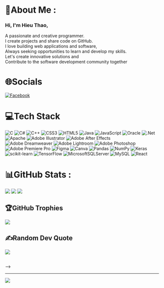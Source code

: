# 💫About Me :
### Hi, I'm Hieu Thao,  </br>
A passionate and creative programmer. </br>
I create projects and share code on GitHub.  </br>
I love building web applications and software,  </br>
Always seeking opportunities to learn and develop my skills.  </br>
Let's create innovative solutions and  </br>
Contribute to the software development community together </br>

# 🌐Socials
[![Facebook](https://img.shields.io/badge/Facebook-%231877F2.svg?logo=Facebook&logoColor=white)](https://facebook.com/https://www.facebook.com/thaotran.a.10) 

# 💻Tech Stack
![C](https://img.shields.io/badge/c-%2300599C.svg?style=plastic&logo=c&logoColor=white) ![C#](https://img.shields.io/badge/c%23-%23239120.svg?style=plastic&logo=c-sharp&logoColor=white) ![C++](https://img.shields.io/badge/c++-%2300599C.svg?style=plastic&logo=c%2B%2B&logoColor=white) ![CSS3](https://img.shields.io/badge/css3-%231572B6.svg?style=plastic&logo=css3&logoColor=white) ![HTML5](https://img.shields.io/badge/html5-%23E34F26.svg?style=plastic&logo=html5&logoColor=white) ![Java](https://img.shields.io/badge/java-%23ED8B00.svg?style=plastic&logo=java&logoColor=white) ![JavaScript](https://img.shields.io/badge/javascript-%23323330.svg?style=plastic&logo=javascript&logoColor=%23F7DF1E) ![Oracle](https://img.shields.io/badge/Oracle-F80000?style=plastic&logo=oracle&logoColor=white) ![.Net](https://img.shields.io/badge/.NET-5C2D91?style=plastic&logo=.net&logoColor=white) ![Apache](https://img.shields.io/badge/apache-%23D42029.svg?style=plastic&logo=apache&logoColor=white) ![Adobe Illustrator](https://img.shields.io/badge/adobeillustrator-%23FF9A00.svg?style=plastic&logo=adobeillustrator&logoColor=white) ![Adobe After Effects](https://img.shields.io/badge/Adobe%20After%20Effects-9999FF.svg?style=plastic&logo=Adobe%20After%20Effects&logoColor=white) ![Adobe Dreamweaver](https://img.shields.io/badge/Adobe%20Dreamweaver-FF61F6.svg?style=plastic&logo=Adobe%20Dreamweaver&logoColor=white) ![Adobe Lightroom](https://img.shields.io/badge/Adobe%20Lightroom-31A8FF.svg?style=plastic&logo=Adobe%20Lightroom&logoColor=white) ![Adobe Photoshop](https://img.shields.io/badge/adobephotoshop-%2331A8FF.svg?style=plastic&logo=adobephotoshop&logoColor=white) ![Adobe Premiere Pro](https://img.shields.io/badge/Adobe%20Premiere%20Pro-9999FF.svg?style=plastic&logo=Adobe%20Premiere%20Pro&logoColor=white) 	![Figma](https://img.shields.io/badge/figma-%23F24E1E.svg?style=plastic&logo=figma&logoColor=white) ![Canva](https://img.shields.io/badge/Canva-%2300C4CC.svg?style=plastic&logo=Canva&logoColor=white) ![Pandas](https://img.shields.io/badge/pandas-%23150458.svg?style=plastic&logo=pandas&logoColor=white) ![NumPy](https://img.shields.io/badge/numpy-%23013243.svg?style=plastic&logo=numpy&logoColor=white) ![Keras](https://img.shields.io/badge/Keras-%23D00000.svg?style=plastic&logo=Keras&logoColor=white) ![scikit-learn](https://img.shields.io/badge/scikit--learn-%23F7931E.svg?style=plastic&logo=scikit-learn&logoColor=white) ![TensorFlow](https://img.shields.io/badge/TensorFlow-%23FF6F00.svg?style=plastic&logo=TensorFlow&logoColor=white) ![MicrosoftSQLServer](https://img.shields.io/badge/Microsoft%20SQL%20Sever-CC2927?style=plastic&logo=microsoft%20sql%20server&logoColor=white) ![MySQL](https://img.shields.io/badge/mysql-%2300f.svg?style=plastic&logo=mysql&logoColor=white) ![React](https://img.shields.io/badge/react-%2320232a.svg?style=plastic&logo=react&logoColor=%2361DAFB)
</br>
# 📊GitHub Stats :
![](https://github-readme-stats.vercel.app/api?username=hieuthao09&theme=omni&hide_border=false&include_all_commits=true&count_private=false)
![](https://github-readme-streak-stats.herokuapp.com/?user=hieuthao09&theme=omni&hide_border=false)
![](https://github-readme-stats.vercel.app/api/top-langs/?username=hieuthao09&theme=omni&hide_border=false&include_all_commits=true&count_private=false&layout=compact)

## 🏆GitHub Trophies
![](https://github-trophies.vercel.app/?username=hieuthao09&theme=chalk&no-frame=false&no-bg=true&margin-w=4)

## ✍️Random Dev Quote
![](https://quotes-github-readme.vercel.app/api?type=horizontal&theme=radical)

<!--# My external awards
 <div style="width:100px; display:inline-block; vertical-align:middle; margin-right:10px;">
   <!--<img src="./1.jpg" height="250px" width="400px" style="float:left;">-->
  <!--<img src="./4.jpg" height="250px" width="400px"   style="float:left;">-->
 
</div>
</br>
<div style="width:100px; display:block; vertical-align:middle; margin:auto; ">
  <!--<img src="./5.jpg" height="350px" width="400px" style="margin: auto" >-->
</div>-->

---
[![](https://visitcount.itsvg.in/api?id=hieuthao09&icon=5&color=4)](https://visitcount.itsvg.in)
